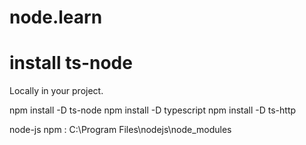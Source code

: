 # node.learn
# install ts-node
  Locally in your project. 
 
  npm install -D ts-node
  npm install -D typescript
  npm install -D ts-http 
  
  node-js npm : C:\Program Files\nodejs\node_modules